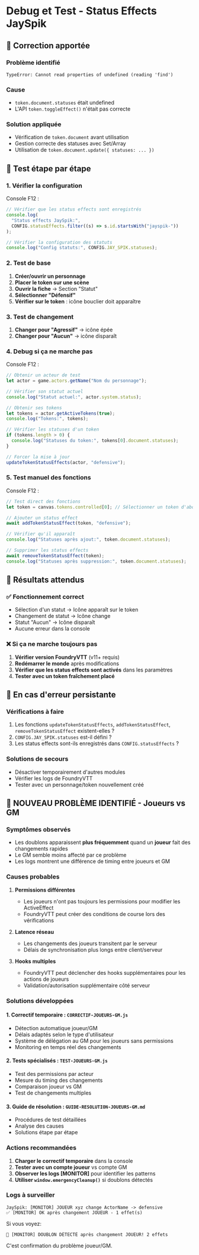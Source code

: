 # Debug et Test - Status Effects JaySpik

## 🔧 Correction apportée

### Problème identifié

```
TypeError: Cannot read properties of undefined (reading 'find')
```

### Cause

- `token.document.statuses` était undefined
- L'API `token.toggleEffect()` n'était pas correcte

### Solution appliquée

- Vérification de `token.document` avant utilisation
- Gestion correcte des statuses avec Set/Array
- Utilisation de `token.document.update({ statuses: ... })`

## 🧪 Test étape par étape

### 1. Vérifier la configuration

Console F12 :

```javascript
// Vérifier que les status effects sont enregistrés
console.log(
  "Status effects JaySpik:",
  CONFIG.statusEffects.filter((s) => s.id.startsWith("jayspik-"))
);

// Vérifier la configuration des statuts
console.log("Config statuts:", CONFIG.JAY_SPIK.statuses);
```

### 2. Test de base

1. **Créer/ouvrir un personnage**
2. **Placer le token sur une scène**
3. **Ouvrir la fiche** → Section "Statut"
4. **Sélectionner "Défensif"**
5. **Vérifier sur le token** : icône bouclier doit apparaître

### 3. Test de changement

1. **Changer pour "Agressif"** → icône épée
2. **Changer pour "Aucun"** → icône disparaît

### 4. Debug si ça ne marche pas

Console F12 :

```javascript
// Obtenir un acteur de test
let actor = game.actors.getName("Nom du personnage");

// Vérifier son statut actuel
console.log("Statut actuel:", actor.system.status);

// Obtenir ses tokens
let tokens = actor.getActiveTokens(true);
console.log("Tokens:", tokens);

// Vérifier les statuses d'un token
if (tokens.length > 0) {
  console.log("Statuses du token:", tokens[0].document.statuses);
}

// Forcer la mise à jour
updateTokenStatusEffects(actor, "defensive");
```

### 5. Test manuel des fonctions

Console F12 :

```javascript
// Test direct des fonctions
let token = canvas.tokens.controlled[0]; // Sélectionner un token d'abord

// Ajouter un status effect
await addTokenStatusEffect(token, "defensive");

// Vérifier qu'il apparaît
console.log("Statuses après ajout:", token.document.statuses);

// Supprimer les status effects
await removeTokenStatusEffect(token);
console.log("Statuses après suppression:", token.document.statuses);
```

## 🎯 Résultats attendus

### ✅ Fonctionnement correct

- Sélection d'un statut → Icône apparaît sur le token
- Changement de statut → Icône change
- Statut "Aucun" → Icône disparaît
- Aucune erreur dans la console

### ❌ Si ça ne marche toujours pas

1. **Vérifier version FoundryVTT** (v11+ requis)
2. **Redémarrer le monde** après modifications
3. **Vérifier que les status effects sont activés** dans les paramètres
4. **Tester avec un token fraîchement placé**

## 🚨 En cas d'erreur persistante

### Vérifications à faire

1. Les fonctions `updateTokenStatusEffects`, `addTokenStatusEffect`, `removeTokenStatusEffect` existent-elles ?
2. `CONFIG.JAY_SPIK.statuses` est-il défini ?
3. Les status effects sont-ils enregistrés dans `CONFIG.statusEffects` ?

### Solutions de secours

- Désactiver temporairement d'autres modules
- Vérifier les logs de FoundryVTT
- Tester avec un personnage/token nouvellement créé

## 🚨 NOUVEAU PROBLÈME IDENTIFIÉ - Joueurs vs GM

### Symptômes observés

- Les doublons apparaissent **plus fréquemment** quand un **joueur** fait des changements rapides
- Le GM semble moins affecté par ce problème
- Les logs montrent une différence de timing entre joueurs et GM

### Causes probables

1. **Permissions différentes**

   - Les joueurs n'ont pas toujours les permissions pour modifier les ActiveEffect
   - FoundryVTT peut créer des conditions de course lors des vérifications

2. **Latence réseau**

   - Les changements des joueurs transitent par le serveur
   - Délais de synchronisation plus longs entre client/serveur

3. **Hooks multiples**
   - FoundryVTT peut déclencher des hooks supplémentaires pour les actions de joueurs
   - Validation/autorisation supplémentaire côté serveur

### Solutions développées

#### 1. Correctif temporaire : `CORRECTIF-JOUEURS-GM.js`

- Détection automatique joueur/GM
- Délais adaptés selon le type d'utilisateur
- Système de délégation au GM pour les joueurs sans permissions
- Monitoring en temps réel des changements

#### 2. Tests spécialisés : `TEST-JOUEURS-GM.js`

- Test des permissions par acteur
- Mesure du timing des changements
- Comparaison joueur vs GM
- Test de changements multiples

#### 3. Guide de résolution : `GUIDE-RESOLUTION-JOUEURS-GM.md`

- Procédures de test détaillées
- Analyse des causes
- Solutions étape par étape

### Actions recommandées

1. **Charger le correctif temporaire** dans la console
2. **Tester avec un compte joueur** vs compte GM
3. **Observer les logs [MONITOR]** pour identifier les patterns
4. **Utiliser `window.emergencyCleanup()`** si doublons détectés

### Logs à surveiller

```
JaySpik: [MONITOR] JOUEUR xyz change ActorName -> defensive
✅ [MONITOR] OK après changement JOUEUR - 1 effet(s)
```

Si vous voyez:

```
🚨 [MONITOR] DOUBLON DÉTECTÉ après changement JOUEUR! 2 effets
```

C'est confirmation du problème joueur/GM.
